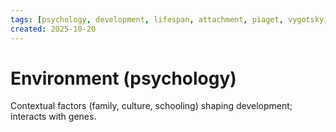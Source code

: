 ```yaml
---
tags: [psychology, development, lifespan, attachment, piaget, vygotsky, adolescence, adulthood, aging, morality]
created: 2025-10-20
---
```

# Environment (psychology)

Contextual factors (family, culture, schooling) shaping development; interacts with genes.
